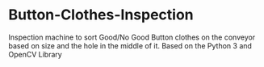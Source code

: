 # Button-Clothes-Inspection
Inspection machine to sort Good/No Good Button clothes on the conveyor based on size and the hole in the middle of it. Based on the Python 3 and OpenCV Library
